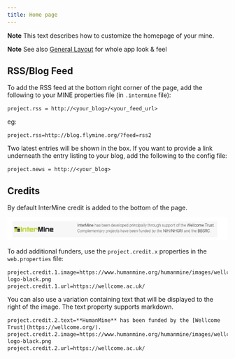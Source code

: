 ```yaml
---
title: Home page
---
```


**Note**
This text describes how to customize the homepage of your mine.

**Note**
See also [General Layout](../layout/index.md) for whole app look & feel


## RSS/Blog Feed

To add the RSS feed at the bottom right corner of the page, add the following to your MINE properties file \(in `.intermine` file\):

```text
project.rss = http://<your_blog>/<your_feed_url>
```

eg:

```text
project.rss=http://blog.flymine.org/?feed=rss2
```

Two latest entries will be shown in the box. If you want to provide a link underneath the entry listing to your blog, add the following to the config file:

```text
project.news = http://<your_blog>
```

## Credits

By default InterMine credit is added to the bottom of the page.

![image](img/intermine_funder.jpg)

To add additional funders, use the `project.credit.x` properties in the `web.properties` file:
 
```text
project.credit.1.image=https://www.humanmine.org/humanmine/images/wellcome-logo-black.png
project.credit.1.url=https://wellcome.ac.uk/
``` 

You can also use a variation containing text that will be displayed to the right of the image. The text property supports markdown.

```text
project.credit.2.text=**HumanMine** has been funded by the [Wellcome Trust](https://wellcome.org/).
project.credit.2.image=https://www.humanmine.org/humanmine/images/wellcome-logo-black.png
project.credit.2.url=https://wellcome.ac.uk/
```
